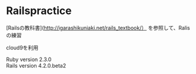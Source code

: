 # Railspractice

[Railsの教科書](http://igarashikuniaki.net/rails_textbook/）
を参照して、Ralisの練習

cloud9を利用

Ruby version 2.3.0  
Rails version 4.2.0.beta2  

